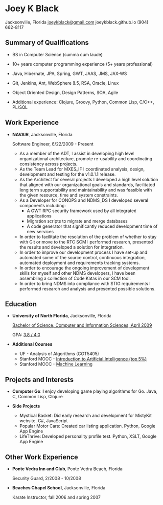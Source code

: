 Joey K Black
============

Jacksonville, Florida
joeykblack@gmail.com
joeykblack.github.io
(904) 662-8117

Summary of Qualifications
-------------------------

*	BS in Computer Science (summa cum laude)

*	10+ years computer programming experience (5+ years professional)

*	Java, Hibernate, JPA, Spring, GWT, JAAS, JMS, JAX-WS

*	Git, Jenkins, Ant, WebSphere 8.5, RSA, Oracle, Linux

*	Object Oriented Design, Design Patterns, SOA, Agile

*	Additional experience: Clojure, Groovy, Python, Common Lisp, C/C++, PL/SQL

Work Experience
---------------

*	**NAVAIR**, Jacksonville, Florida

	Software Engineer, 6/22/2009 - Present

	- As a member of the ADT, I assist in developing high level organizational architecture, promote re-usability and coordinating consistency across projects.
	- As the Team Lead for MXES_IF I coordinated analysis, design, development and testing for the v1.0.1.1 release.
	- As the Architect for several projects I developed a high level solution that aligned with our organizational goals and standards, facilitated long term supportability and maintainability and was feasible with the given resource, time  and system constraints.
	- As a Developer for CONOPS and NDMS_DS I developed several components including: 
		- A GWT RPC security framework used by all integrated applications
		- Migration scripts to migrate and merge databases
		- A code generator that significantly reduced development time of new services
	- In order to facilitate the resolution of the problem of whether to stay with Git or move to the RTC SCM I performed research, presented the results and developed a solution for integration.
	- In order to improve our development process I have set-up and automated some of the source control, continuous integration, automated deployment and requirements tracking systems. 
	- In order to encourage the ongoing improvement of development skills for myself and other NDMS developers, I have been assembling a collection of Code Katas in our SCM tool.
	- In order to bring NDMS into compliance with STIG requirements I performed research and analysis and presented possible solutions.

Education
---------

*	**University of North Florida**, Jacksonville, Florida

	[Bachelor of Science, Computer and Information Sciences, April 2009](https://docs.google.com/file/d/0B7YV8ipsgGKpTHBGV2ZtVkZ4bjg)
	
	GPA: [3.8 / 4.0](https://drive.google.com/file/d/0B7YV8ipsgGKpZ25EaGhsMzlNaDA)
	
*	**Additional Courses**

	-	UF - Analysis of Algorithms (COT5405)
	-	Stanford MOOC - [Introduction to Artificial Intelligence (top 5%)](https://drive.google.com/file/d/0B7YV8ipsgGKpZWsyWVZUelFjZ2c)
	-	Stanford MOOC - [Machine Learning](https://drive.google.com/file/d/0B7YV8ipsgGKpcEdkQnEzb1B5TlhkRmJYY1VwVWpBWTBmT3NB)

Projects and Interests
----------------------

*	**Computer Go**: I enjoy developing game playing algorithms for Go. 
	Java, C, Common Lisp, Clojure

*	**Side Projects**
	-	Mystical Basket: Did early research and development for MistyKit website. C#, JavaScript
	-	Popular Motor Cars: Created car listing application. Python, Google App Engine
	-	LifeThrive: Developed personality profile test. Python, XSLT, Google App Engine

Other Work Experience
---------------------

*	**Ponte Vedra Inn and Club**, Ponte Vedra Beach, Florida

	Security Guard, 2/2008 - 10/2008

*	**Beaches Chapel School**, Jacksonville, Florida

	Karate Instructor, fall 2006 and spring 2007

